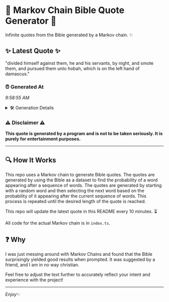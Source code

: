 # 📖 Markov Chain Bible Quote Generator 📖

Infinite quotes from the Bible generated by a Markov chain. ✨

## ✨ Latest Quote ✨
"divided himself against them, he and his servants, by night, and smote them, and pursued them unto hobah, which is on the left hand of damascus."

### ⏰ Generated At
*9:58:55 AM*

<details>
    <summary>🛠️ Generation Details</summary>
    <p>
        <strong>🌱 Seed:</strong> divided<br>
        <strong>🔄 Iterations:</strong> 25<br>
        <strong>📜 Context History:</strong><br>[ divided ]: himself<br>[ divided, himself ]: against<br>[ divided, himself, against ]: them,<br>[ divided, himself, against, them, ]: he<br>[ divided, himself, against, them,, he ]: and<br>[ divided, himself, against, them,, he, and ]: his<br>[ himself, against, them,, he, and, his ]: servants,<br>[ against, them,, he, and, his, servants, ]: by<br>[ them,, he, and, his, servants,, by ]: night,<br>[ he, and, his, servants,, by, night, ]: and<br>[ and, his, servants,, by, night,, and ]: smote<br>[ his, servants,, by, night,, and, smote ]: them,<br>[ servants,, by, night,, and, smote, them, ]: and<br>[ by, night,, and, smote, them,, and ]: pursued<br>[ night,, and, smote, them,, and, pursued ]: them<br>[ and, smote, them,, and, pursued, them ]: unto<br>[ smote, them,, and, pursued, them, unto ]: hobah,<br>[ them,, and, pursued, them, unto, hobah, ]: which<br>[ and, pursued, them, unto, hobah,, which ]: is<br>[ pursued, them, unto, hobah,, which, is ]: on<br>[ them, unto, hobah,, which, is, on ]: the<br>[ unto, hobah,, which, is, on, the ]: left<br>[ hobah,, which, is, on, the, left ]: hand<br>[ which, is, on, the, left, hand ]: of<br>[ is, on, the, left, hand, of ]: damascus.<br>
    </p>
</details>

### ⚠️ Disclaimer ⚠️
**This quote is generated by a program and is not to be taken seriously. It is purely for entertainment purposes.**

---

## 🔍 How It Works

This repo uses a Markov chain to generate Bible quotes. The quotes are generated by using the Bible as a dataset to find the probability of a word appearing after a sequence of words. The quotes are generated by starting with a random word and then selecting the next word based on the probability of it appearing after the current sequence of words. This process is repeated until the desired length of the quote is reached.

This repo will update the latest quote in this README every 10 minutes. ⏳

All code for the actual Markov chain is in `index.ts`.

## ❓ Why

I was just messing around with Markov Chains and found that the Bible surprisingly yielded good results when prompted. 
It was suggested by a friend, and I am in no way christian.

Feel free to adjust the text further to accurately reflect your intent and experience with the project!

---

*Enjoy*✨
